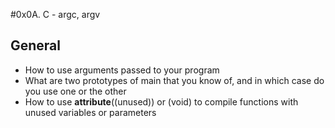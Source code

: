 #0x0A. C - argc, argv
## General
* How to use arguments passed to your program
* What are two prototypes of main that you know of, and in which case do you use  one or the other
* How to use __attribute__((unused)) or (void) to compile functions with unused  variables or parameters

